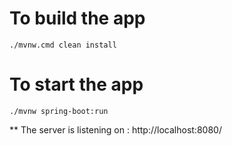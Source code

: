 # To build the app
```
./mvnw.cmd clean install
```

# To start the app
```
./mvnw spring-boot:run
```

** The server is listening on : http://localhost:8080/
